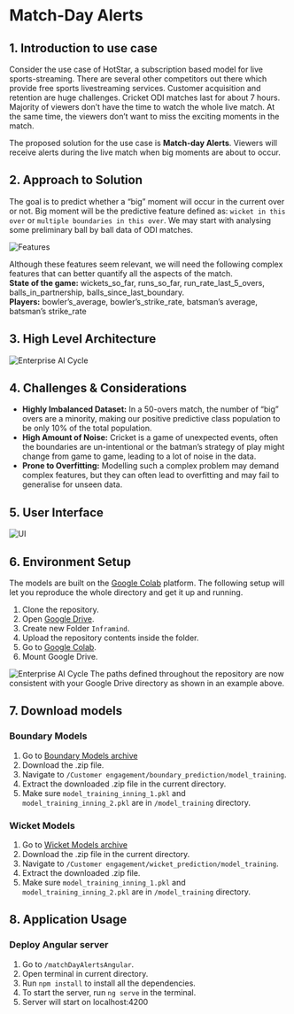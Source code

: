 # Match-Day Alerts
## 1. Introduction to use case
Consider the use case of HotStar, a subscription based
model for live sports-streaming. There are several other
competitors out there which provide free sports livestreaming services. Customer acquisition and retention
are huge challenges. Cricket ODI matches last for about 7
hours. Majority of viewers don’t have the time to watch
the whole live match. At the same time, the viewers don’t
want to miss the exciting moments in the match.

The proposed solution for the use case is **Match-day
Alerts**. Viewers will receive alerts during the live
match when big moments are about to occur.


## 2. Approach to Solution
The goal is to predict whether a “big” moment will occur in the current
over or not. Big moment will be the predictive feature defined as:
`wicket in this over` or `multiple boundaries in this over`.
We may start with analysing some preliminary ball by ball data of ODI
matches.

![Features](https://github.com/aniket-somwanshi/matchday-alerts/blob/master/Resources/md_features.png)

Although these features seem relevant, we will need the following complex features that can better
quantify all the aspects of the match.  
**State of the game:** wickets_so_far, runs_so_far, run_rate_last_5_overs,
balls_in_partnership, balls_since_last_boundary.  
**Players:** bowler’s_average, bowler’s_strike_rate, batsman’s average,
batsman’s strike_rate


## 3. High Level Architecture
![Enterprise AI Cycle](https://github.com/aniket-somwanshi/matchday-alerts/blob/master/Resources/md_architecture.png)


## 4. Challenges & Considerations
- **Highly Imbalanced Dataset:**
  In a 50-overs match, the number of “big” overs are a minority,
  making our positive predictive class population to be only 10% of the total population.    
- **High Amount of Noise:**
  Cricket is a game of unexpected events, often the boundaries are
  un-intentional or the batman’s strategy of play might change from
  game to game, leading to a lot of noise in the data.  
- **Prone to Overfitting:**
  Modelling such a complex problem may demand complex features, but
  they can often lead to overfitting and may fail to generalise for
  unseen data.


## 5. User Interface
![UI](https://github.com/aniket-somwanshi/matchday-alerts/blob/master/Resources/ui_md_2.png)

## 6. Environment Setup
The models are built on the [Google Colab](https://colab.research.google.com/) platform. The following setup will let you reproduce the whole directory and get it up and running.
1. Clone the repository.
2. Open [Google Drive](http://drive.google.com/).
3. Create new Folder `Inframind`.
4. Upload the repository contents inside the folder.
5. Go to [Google Colab](https://colab.research.google.com/).
6. Mount Google Drive.

![Enterprise AI Cycle](https://github.com/aniket-somwanshi/matchday-alerts/blob/master/Resources/md_paths.png)
The paths defined throughout the repository are now consistent with your Google Drive directory as shown in an example above.

## 7. Download models
### Boundary Models
1. Go to [Boundary Models archive](https://drive.google.com/file/d/1dPGOSWrmUkAmkttLy7m9eVBIbbPpgqxz/view?usp=sharing)
2. Download the .zip file.
3. Navigate to `/Customer engagement/boundary_prediction/model_training`.
4. Extract the downloaded .zip file in the current directory.
5. Make sure `model_training_inning_1.pkl` and `model_training_inning_2.pkl` are in `/model_training` directory.

### Wicket Models
1. Go to [Wicket Models archive](https://drive.google.com/file/d/126Q-COcVVF0vUOLjA_UYcllGsu8Pboeu/view?usp=sharing)
2. Download the .zip file in the current directory.
3. Navigate to `/Customer engagement/wicket_prediction/model_training`.
4. Extract the downloaded .zip file.
5. Make sure `model_training_inning_1.pkl` and `model_training_inning_2.pkl` are in `/model_training` directory.

## 8. Application Usage
### Deploy Angular server
1. Go to `/matchDayAlertsAngular`.
2. Open terminal in current directory.
3. Run `npm install` to install all the dependencies.
4. To start the server, run `ng serve` in the terminal.
5. Server will start on localhost:4200
